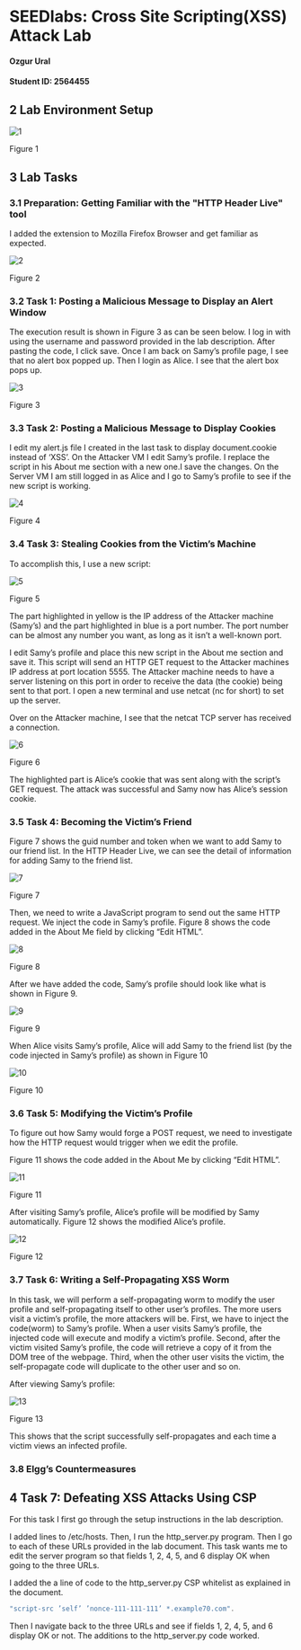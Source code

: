 
# SEEDlabs: Cross Site Scripting(XSS) Attack Lab

#### Ozgur Ural
#### Student ID: 2564455

## 2 Lab Environment Setup 
![1](./lab4-screenshots/1.png)

Figure 1 

## 3 Lab Tasks

### 3.1 Preparation: Getting Familiar with the "HTTP Header Live" tool

I added the extension to Mozilla Firefox Browser and get familiar as expected.

![2](./lab4-screenshots/2.png)

Figure 2

### 3.2 Task 1: Posting a Malicious Message to Display an Alert Window
The execution result is shown in Figure 3 as can be seen below.  I log in with using the username and password provided in the lab description. After pasting the code, I click save. Once I am back on Samy’s profile page, I see that no alert box popped up. Then I login as Alice. I see that the alert box pops up.

![3](./lab4-screenshots/3.png)

Figure 3

### 3.3 Task 2: Posting a Malicious Message to Display Cookies

I edit my alert.js file I created in the last task to display document.cookie instead of ‘XSS’. On the Attacker VM I edit Samy’s profile. I replace the  script in his About me section with a new one.I save the changes. On the Server VM I am still logged in as Alice and I go to Samy’s profile to see if the new script is working.

![4](./lab4-screenshots/4.png)

Figure 4

### 3.4 Task 3: Stealing Cookies from the Victim’s Machine

To accomplish this, I use a new script:

![5](./lab4-screenshots/5.png)

Figure 5

The part highlighted in yellow is the IP address of the Attacker machine (Samy’s) and the part highlighted in blue is a port number. The port number can be almost any number you want, as long as it isn’t a well-known port.

I edit Samy’s profile and place this new script in the About me section and save it. This script will send an HTTP GET request to the Attacker machines IP address at port location 5555. The Attacker machine needs to have a server listening on this port in order to receive the data (the cookie) being sent to that port. I open a new terminal and use netcat (nc for short) to set up the server.

Over on the Attacker machine, I see that the netcat TCP server has received a connection.

![6](./lab4-screenshots/6.png)

Figure 6

The highlighted part is Alice’s cookie that was sent along with the script’s GET request. The attack was successful and Samy now has Alice’s session cookie.


### 3.5 Task 4: Becoming the Victim’s Friend

Figure 7 shows the guid number and token when we want to add Samy to our friend list. In the HTTP Header Live, we can see the detail of information for adding Samy to the friend list.

![7](./lab4-screenshots/7.png)

Figure 7

Then, we need to write a JavaScript program to send out the same HTTP request. We inject the code in Samy’s profile. Figure 8 shows the code added in the About Me field by clicking “Edit HTML”.

![8](./lab4-screenshots/8.png)

Figure 8

After we have added the code, Samy’s profile should look like what is shown in Figure 9.

![9](./lab4-screenshots/9.png)

Figure 9

When Alice visits Samy’s profile, Alice will add Samy to the friend list (by the code injected in Samy’s profile) as
shown in Figure 10 

![10](./lab4-screenshots/10.png)

Figure 10

### 3.6 Task 5: Modifying the Victim’s Profile

To figure out how Samy would forge a POST request, we need to investigate how the HTTP request would trigger when we edit the profile. 

Figure 11 shows the code added in the About Me by clicking “Edit HTML”.

![11](./lab4-screenshots/11.png)

Figure 11


After visiting Samy’s profile, Alice’s profile will be modified by Samy automatically. Figure 12 shows the modified
Alice’s profile.

![12](./lab4-screenshots/12.png)

Figure 12


### 3.7 Task 6: Writing a Self-Propagating XSS Worm

In this task, we will perform a self-propagating worm to modify the user profile and self-propagating itself to
other user’s profiles. The more users visit a victim’s profile, the more attackers will be. First, we have to inject
the code(worm) to Samy’s profile. When a user visits Samy’s profile, the injected code will execute and modify
a victim’s profile. Second, after the victim visited Samy’s profile, the code will retrieve a copy of it from the DOM
tree of the webpage. Third, when the other user visits the victim, the self-propagate code will duplicate to the
other user and so on. 

After viewing Samy’s profile:

![13](./lab4-screenshots/13.png)

Figure 13

This shows that the script successfully self-propagates and each time a victim views an infected profile.

### 3.8 Elgg’s Countermeasures

## 4 Task 7: Defeating XSS Attacks Using CSP

For this task I first go through the setup instructions in the lab description.

I added lines to /etc/hosts. Then, I run the http_server.py program.
Then I go to each of these URLs provided in the lab document. This task wants me to edit the server program so that fields 1, 2, 4, 5, and 6 display OK when going to the three URLs. 

I added the a line of code to the http_server.py CSP whitelist as explained in the document.

```c
"script-src ’self’ ’nonce-111-111-111’ *.example70.com".
```
Then I navigate back to the three URLs and see if fields 1, 2, 4, 5, and 6 display OK or not. The additions to the http_server.py code worked.

